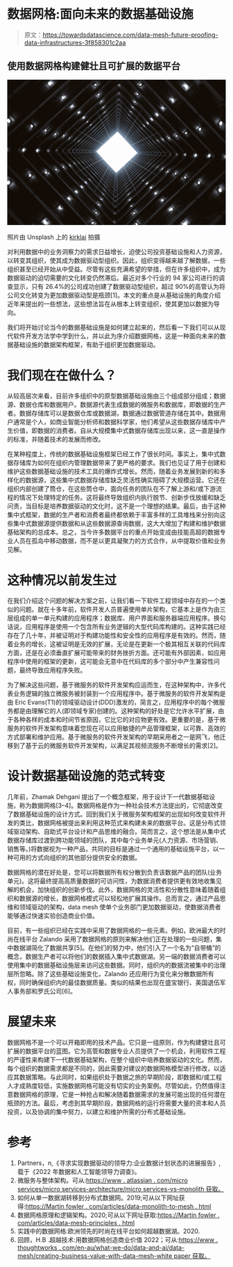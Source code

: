 # 数据网格:面向未来的数据基础设施

> 原文：<https://towardsdatascience.com/data-mesh-future-proofing-data-infrastructures-3f858301c2aa>

## 使用数据网格构建健壮且可扩展的数据平台

![](img/091f84f8c8e07383bc5683ab840d30ff.png)

照片由 Unsplash 上的 [kirklai](https://unsplash.com/@kirklai) 拍摄

对利用数据中的业务洞察力的需求日益增长，迫使公司投资基础设施和人力资源，以转变其组织，使其成为数据驱动型组织。因此，组织变得越来越了解数据，一些组织甚至已经开始从中受益。尽管有这些充满希望的举措，但在许多组织中，成为数据驱动的迫切需要的文化转变仍然滞后。最近对多个行业的 94 家公司进行的调查显示，只有 26.4%的公司成功创建了数据驱动型组织，超过 90%的高管认为将公司文化转变为更加数据驱动型是瓶颈[1]。本文的重点是从基础设施的角度介绍近年来提出的一些想法，这些想法旨在从根本上转变组织，使其更加以数据为导向。

我们将开始讨论当今的数据基础设施是如何建立起来的，然后看一下我们可以从现代软件开发方法学中学到什么，并以此为序介绍数据网格，这是一种面向未来的数据基础设施的数据架构框架，有助于组织更加数据驱动。

# 我们现在在做什么？

从较高层次来看，目前许多组织中的原型数据基础设施由三个组成部分组成；数据源、数据仓库和数据用户。数据源代表生成数据的微服务和数据库，即数据的生产者。数据存储库可以是数据仓库或数据湖，数据通过数据管道存储在其中。数据用户通常是个人，如商业智能分析师和数据科学家，他们希望从这些数据存储库中产生价值，即数据的消费者。自从大规模集中式数据存储库出现以来，这一直是操作的标准，并随着技术的发展而修改。

在某种程度上，传统的数据基础设施框架已经工作了很长时间。事实上，集中式数据存储库为如何在组织内管理数据带来了更严格的要求。我们也见证了用于创建和维护这些数据基础设施的技术工具的爆炸式增长。然而，随着业务发展到新的和多样化的数据源，这些集中式数据存储库缺乏灵活性确实阻碍了大规模运营。它还在组织内部创建了筒仓，在这些筒仓中，面向任务的团队在不了解上游和/或下游流程的情况下处理特定的任务。这将最终导致组织内执行脱节、创新步伐放缓和缺乏问责，当目标是培养数据驱动的文化时，这不是一个理想的结果。最后，由于这种集中式框架，数据的生产者和消费者最终都依赖于丰富多样的工具堆栈来分别向这些集中式数据源提供数据和从这些数据源查询数据，这大大增加了构建和维护数据基础架构的总成本。总之，当今许多数据平台的重点开始变成由技能高超的数据专业人员在孤岛中移动数据，而不是以更具凝聚力的方式合作，从中提取价值和业务见解。

# 这种情况以前发生过

在我们介绍这个问题的解决方案之前，让我们看一下软件工程领域中存在的一个类似的问题。就在十多年前，软件开发人员普遍使用单片架构，它基本上是作为由三层组成的单一单元构建的应用程序；数据库、用户界面和服务器端应用程序。换句话说，应用程序是使用一个包含所有业务逻辑的大型代码库构建的。这种实践已经存在了几十年，并被证明对于构建功能性和安全性的应用程序是有效的。然而，随着业务的增长，这被证明是无效的扩展，无论是在更新一个极其相互关联的代码库方面，还是在必须垂直扩展可能带来的财务挫折方面。还可能有外部因素，如应用程序中使用的框架的更新，这可能会无意中在代码库的多个部分中产生兼容性问题，最终导致应用程序失败。

为了解决这些问题，基于微服务的软件开发架构应运而生，在这种架构中，许多代表业务逻辑的独立微服务被封装到一个应用程序中。基于微服务的软件开发架构是由 Eric Evans(T1)的领域驱动设计(DDD)激发的，简言之，应用程序中的每个微服务都是由理解它的人(即领域专家)创建的。这种架构的好处是它允许水平扩展，由于各种各样的成本和时间节省原因，它比它的对应物更有效。更重要的是，基于微服务的软件开发架构意味着您现在可以应用敏捷的产品管理框架，以可靠、高效的方式部署和维护应用。基于微服务的软件开发架构的早期采用者之一是网飞，他迁移到了基于云的微服务软件开发架构，以满足其视频流服务不断增长的需求[2]。

# 设计数据基础设施的范式转变

几年前，Zhamak Dehgani 提出了一个概念框架，用于设计下一代数据基础设施，称为数据网格[3–4]。数据网格是作为一种社会技术方法提出的，它彻底改变了数据基础设施的设计方式。回到我们关于微服务架构框架的出现如何改变软件开发的类比，数据网格被提出来利用这种范式来构建未来的数据平台。这是分布式领域驱动架构、自助式平台设计和产品思维的融合。简而言之，这个想法是从集中式数据存储库过渡到跨功能领域的团队，其中每个业务单元(人力资源、市场营销、销售等。)将数据视为一种产品，共同的目标是通过一个通用的基础设施平台，以一种可用的方式向组织的其他部分提供安全的数据。

数据网格的潜在好处是，您可以将数据所有权分散到负责该数据产品的团队(业务单元)。这将最终提高高质量数据的可访问性，为数据消费者提供更有效地收集见解的机会，加快组织的创新步伐。此外，数据网格的灵活性和分散性意味着随着组织和数据源的增长，数据网格模式可以轻松地扩展其操作。总而言之，通过产品思维和领域驱动的架构，data mesh 使单个业务部门更加数据驱动，使数据消费者能够通过快速实验创造商业价值。

目前，有一些组织已经在实践中采用了数据网格的一些元素。例如，欧洲最大的时尚在线平台 Zalando 采用了数据网格的原则来解决他们正在处理的一些问题，集中数据湖简化了数据共享[5]。在他们的努力中，他们引入了一个名为“自带桶”的概念，数据生产者可以将他们的数据插入集中式数据湖。另一端的数据消费者可以使用集中的数据基础设施层来访问这些数据。同时，组织内的数据流被集中的治理层所忽略。除了这些基础设施变化，Zalando 还应用行为变化来分散数据所有权，同时确保组织内的最佳数据质量。类似的结果也出现在盛宝银行、美国退伍军人事务部和罗氏公司[6]。

# 展望未来

数据网格不是一个可以开箱即用的技术产品。它只是一组原则，作为构建健壮且可扩展的数据平台的蓝图。它为高管和数据专业人员提供了一个机会，利用软件工程的严谨性来构建下一代数据基础架构，在整个组织中培养数据驱动的文化。然而，每个组织的数据需求都是不同的，因此需要对建议的数据网格模型进行修改，以适应其数据策略。与此同时，如果组织处于数据之旅的早期阶段，即数据和/或工程人才成熟度较低，实施数据网格可能没有切实的业务案例。尽管如此，仍然值得注意数据网格的原理，它是一种抢占和解决随着数据需求的发展可能出现的任何潜在瓶颈的方法。最后，考虑到其早期阶段，数据网格的运行将需要大量的资本和人员投资，以及协调的集中努力，以建立和维护所需的分布式基础设施。

# 参考

1.  Partners，n,《寻求实现数据驱动的领导力:企业数据计划状态的进展报告》,载于《2022 年数据和人工智能领导力调查》。
2.  微服务与整体架构。可从:[https://www . atlassian . com/micro services/micro services-architecture/micro services-vs-monolith 获取。](https://www.atlassian.com/microservices/microservices-architecture/microservices-vs-monolith.)
3.  如何从单一数据湖转移到分布式数据网。2019;可从以下网址获得:[https://Martin fowler . com/articles/data-monolith-to-mesh . html](https://martinfowler.com/articles/data-monolith-to-mesh.html.)
4.  数据网格原理和逻辑架构。2020;可从以下网址获取:[https://Martin fowler . com/articles/data-mesh-principles . html](https://martinfowler.com/articles/data-mesh-principles.html.)
5.  实践中的数据网格:欧洲领先的时尚在线平台如何超越数据湖。2020.
6.  回顾，H.B .超越技术:用数据网格创造商业价值 2022；可从:[https://www . thoughtworks . com/en-au/what-we-do/data-and-ai/data-mesh/creating-business-value-with-data-mesh-white paper 获取。](https://www.thoughtworks.com/en-au/what-we-do/data-and-ai/data-mesh/creating-business-value-with-data-mesh-whitepaper.)